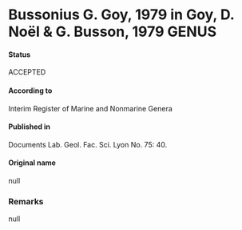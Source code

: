 Bussonius G. Goy, 1979 in Goy, D. Noël & G. Busson, 1979 GENUS
=======

#### Status
ACCEPTED

#### According to
Interim Register of Marine and Nonmarine Genera

#### Published in
Documents Lab. Geol. Fac. Sci. Lyon No. 75: 40.

#### Original name
null

### Remarks
null